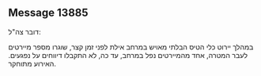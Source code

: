 ## Message 13885

דובר צה"ל:

במהלך יירוט כלי הטיס הבלתי מאויש במרחב אילת לפני זמן קצר, שוגרו מספר מיירטים לעבר המטרה, אחד מהמיירטים נפל במרחב, עד כה, לא התקבלו דיווחים על נפגעים. האירוע מתוחקר.

